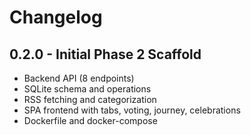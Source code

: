 # Changelog

## 0.2.0 - Initial Phase 2 Scaffold
- Backend API (8 endpoints)
- SQLite schema and operations
- RSS fetching and categorization
- SPA frontend with tabs, voting, journey, celebrations
- Dockerfile and docker-compose
